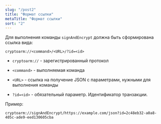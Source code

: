 ```yaml
---
slug: "/post2"
title: "Формат ссылки"
metaTitle: "Формат ссылки"
sort: "2"
---
```



Для выполнения команды `signAndEncrypt` должна быть сформирована ссылка вида:

```
cryptoarm://<command>/<URL>/?id=<id>
```

- `cryptoarm://` - зарегистрированный протокол

- `<command>` - выполняемая команда

- `<URL>` - ссылка на получение JSON с параметрами, нужными для выполнения команды

- `?id=<id>` - обязательный параметр. Идентификатор транзакции.

Пример:

```
cryptoarm://signAndEncrypt/https://example.com/json?id=2c48eb32-a0a8-405c-ade9-eed130605cba
```
